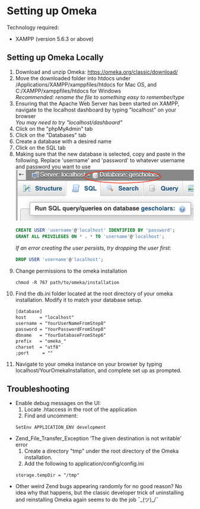 # Setting up Omeka
Technology required:
* XAMPP (version 5.6.3 or above)

## Setting up Omeka Locally
1. Download and unzip Omeka: https://omeka.org/classic/download/
1. Move the downloaded folder into htdocs under /Applications/XAMPP/xamppfiles/htdocs for Mac OS, and C:/XAMPP/xamppfiles/htdocs for Windows  
  _Recommended: rename the file to something easy to remember/type_
1. Ensuring that the Apache Web Server has been started on XAMPP, navigate to the localhost dashboard by typing "localhost" on your browser  
  _You may need to try "localhost/dashboard"_
1. Click on the "phpMyAdmin" tab
1. Click on the "Databases" tab
1. Create a database with a desired name
1. Click on the SQL tab
1. Making sure that the new database is selected, copy and paste in the following. Replace 'username' and 'password' to whatever username and password you want to use
  ![db](images/db.png)
    ```SQL
    CREATE USER 'username'@'localhost' IDENTIFIED BY 'password';
    GRANT ALL PRIVILEGES ON * . * TO 'username'@'localhost';
    ```
    _If an error creating the user persists, try dropping the user first:_
    ```SQL
    DROP USER 'username'@'localhost';
    ```
1. Change permissions to the omeka installation
    ```shell
    chmod -R 767 path/to/omeka/installation
    ```
1. Find the db.ini folder located at the root directory of your omeka installation. Modify it to match your database setup.
    ```
    [database]
    host     = "localhost"
    username = "YourUserNameFromStep8"
    password = "YourPasswordFromStep8"
    dbname   = "YourDatabaseFromStep6"
    prefix   = "omeka_"
    charset  = "utf8"
    ;port     = ""
    ```
1. Navigate to your omeka instance on your browser by typing localhost/YourOmekaInstallation, and complete set up as prompted.

## Troubleshooting
* Enable debug messages on the UI:
  1. Locate .htaccess in the root of the application
  1. Find and uncomment: 
    ```
    SetEnv APPLICATION_ENV development
    ```
* Zend_File_Transfer_Exception ‘The given destination is not writable’ error
  1. Create a directory "tmp" under the root directory of the Omeka installation.
  1. Add the following to application/config/config.ini
  ```
  storage.tempDir = "/tmp"
  ```
* Other weird Zend bugs appearing randomly for no good reason? No idea why that happens, but the classic developer trick of uninstalling and reinstalling Omeka again seems to do the job ¯\_(ツ)_/¯ 